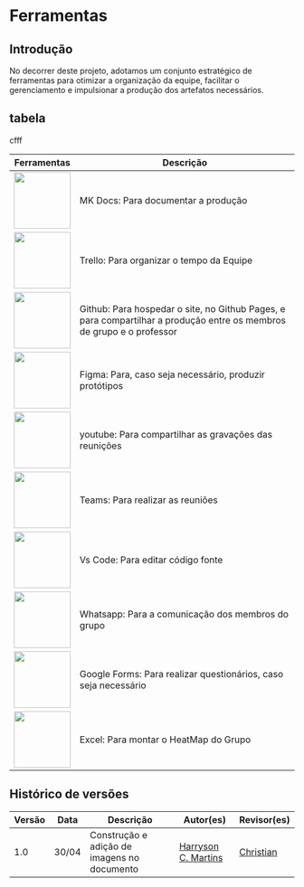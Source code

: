 # Ferramentas

## Introdução

No decorrer deste projeto, adotamos um conjunto estratégico de ferramentas para otimizar a organização da equipe, facilitar o gerenciamento e impulsionar a produção dos artefatos necessários. 
## tabela
cfff

|Ferramentas|Descrição|
-------|------|
|<img src="https://user-images.githubusercontent.com/16578570/61556938-3c337400-aa63-11e9-9ec1-a3ba5643a1a6.png" style="width:100px; height:100px"/>|MK Docs: Para documentar a produção|
|<img src="https://logosmarcas.net/wp-content/uploads/2021/03/Trello-Logo-650x366.png" style="width:100px; height:100px"/>|Trello: Para organizar o tempo da Equipe|
|<img src="https://images.app.goo.gl/FL253UDfprna7jws6" style="width:100px; height:100px"/>|Github: Para hospedar o site, no Github Pages, e para compartilhar a produção entre os membros de grupo e o professor|
|<img src="https://images.app.goo.gl/rPp55sVPXaVHmoF28" style="width:100px; height:100px"/>|  Figma: Para, caso seja necessário, produzir protótipos|
|<img src="https://images.app.goo.gl/fXxvw9KWjfZmr4J69" style="width:100px; height:100px"/>|youtube: Para compartilhar as gravações das reunições |
|<img src="https://images.app.goo.gl/F1YRsU5Qhvh74dbC8" style="width:100px; height:100px"/>|Teams: Para realizar as reuniões|
|<img src="" style="width:100px; height:100px"/>|Vs Code: Para editar código fonte|
|<img src="" style="width:100px; height:100px"/>|Whatsapp: Para a comunicação dos membros do grupo|
|<img src="" style="width:100px; height:100px"/>|Google Forms: Para realizar questionários, caso seja necessário|
|<img src="" style="width:100px; height:100px"/>|Excel: Para montar o HeatMap do Grupo|


##  Histórico de versões

| Versão | Data   | Descrição | Autor(es) | Revisor(es)     |
| ------ | ---------- | ---------------- | ------------------ | ----------- |
| 1.0    | 30/04 |Construção e adição de imagens no documento |[Harryson C. Martins](https://github.com/harry-cmartin)| [Christian](https://github.com/crstyhs) |


